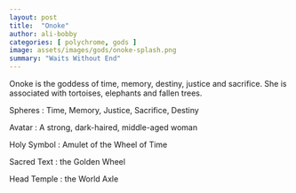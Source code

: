 ```yaml
---
layout: post
title:  "Onoke"
author: ali-bobby
categories: [ polychrome, gods ]
image: assets/images/gods/onoke-splash.png
summary: "Waits Without End"
---
```


Onoke is the goddess of time, memory, destiny, justice and sacrifice. She is associated with tortoises, elephants and fallen trees.

Spheres
: Time, Memory, Justice, Sacrifice, Destiny

Avatar
: A strong, dark-haired, middle-aged woman

Holy Symbol
: Amulet of the Wheel of Time

Sacred Text
: the Golden Wheel

Head Temple
: the World Axle

